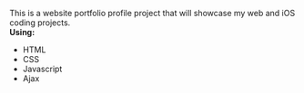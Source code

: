 This is a website portfolio profile project that will showcase my web and iOS coding projects.
<br /> **Using:**
* HTML
* CSS
* Javascript
* Ajax
